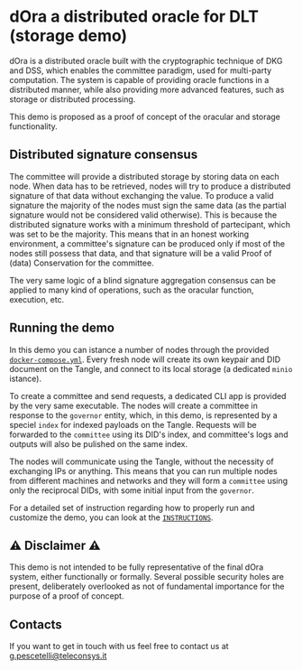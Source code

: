 dOra a distributed oracle for DLT (storage demo)
====================================

dOra is a distributed oracle built with the cryptographic technique of DKG and DSS, which enables the committee paradigm, used for multi-party computation. The system is capable of providing oracle functions in a distributed manner, while also providing more advanced features, such as storage or distributed processing.

This demo is proposed as a proof of concept of the oracular and storage functionality.  

Distributed signature consensus
----------------

The committee will provide a distributed storage by storing data on each node. When data has to be retrieved, nodes will try to produce a distributed signature of that data without exchanging the value. To produce a valid signature the majority of the nodes must sign the same data (as the partial signature would not be considered valid otherwise). This is because the distributed signature works with a minimum threshold of partecipant, which was set to be the majority. This means that in an honest working environment, a committee's signature can be produced only if most of the nodes still possess that data, and that signature will be a valid Proof of (data) Conservation for the committee.

The very same logic of a blind signature aggregation consensus can be applied to many kind of operations, such as the oracular function, execution, etc.

Running the demo
----------------

In this demo you can istance a number of nodes through the provided [`docker-compose.yml`](docker-compose.yml). Every fresh node will create its own keypair and DID document on the Tangle, and connect to its local storage (a dedicated `minio` istance). 

To create a committee and send requests, a dedicated CLI app is provided by the very same executable. The nodes will create a committee in response to the `governor` entity, which, in this demo, is represented by a speciel `index` for indexed payloads on the Tangle. Requests will be forwarded to the `committee` using its DID's index, and committee's logs and outputs will also be pulished on the same index. 

The nodes will communicate using the Tangle, without the necessity of exchanging IPs or anything. This means that you can run multiple nodes from different machines and networks and they will form a `committee` using only the reciprocal DIDs, with some initial input from the `governor`. 

For a detailed set of instruction regarding how to properly run and customize the demo, you can look at the [`INSTRUCTIONS`](INSTRUCTIONS.md).

:warning: Disclaimer :warning:
---------------------------------

This demo is not intended to be fully representative of the final dOra system, either functionally or formally. Several possible security holes are present, deliberately overlooked as not of fundamental importance for the purpose of a proof of concept.


Contacts
---------------------------------

If you want to get in touch with us feel free to contact us at <g.pescetelli@teleconsys.it>

